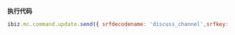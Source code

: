 <p class="panel-title"><b>执行代码</b></p>

```javascript
ibiz.mc.command.update.send({ srfdecodename: 'discuss_channel',srfkey: uiLogic.ctx.discuss_channel})
```
